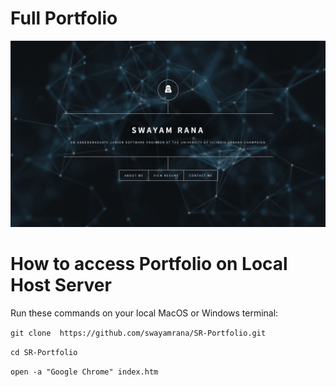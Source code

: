 # Full Portfolio

![alt text](screenshot.png)

# How to access Portfolio on Local Host Server

Run these commands on your local MacOS or Windows terminal:

```git clone  https://github.com/swayamrana/SR-Portfolio.git```

```cd SR-Portfolio```

```open -a "Google Chrome" index.htm```
